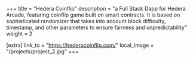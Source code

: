 +++
title = "Hedera Coinflip"
description = "a Full Stack Dapp for Hedera Arcade, featuring coinflip game built on smart contracts. It is based on sophisticated randomizer that takes into account block difficulty, timestamp, and other parameters to ensure fairness and unpredictability"
weight = 2

[extra]
link_to = "https://hederacoinflip.com/"
local_image = "/projects/project_2.jpg"
+++
